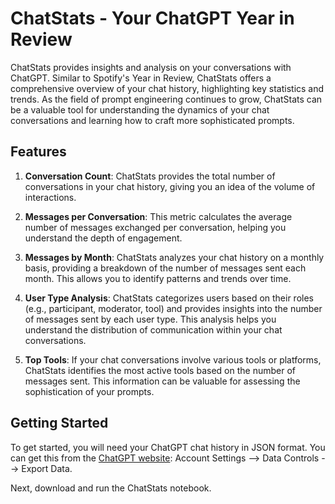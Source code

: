 # ChatStats - Your ChatGPT Year in Review

ChatStats provides insights and analysis on your conversations with ChatGPT. Similar to Spotify's Year in Review, ChatStats offers a comprehensive overview of your chat history, highlighting key statistics and trends. As the field of prompt engineering continues to grow, ChatStats can be a valuable tool for understanding the dynamics of your chat conversations and learning how to craft more sophisticated prompts.

## Features

1. **Conversation Count**: ChatStats provides the total number of conversations in your chat history, giving you an idea of the volume of interactions.

2. **Messages per Conversation**: This metric calculates the average number of messages exchanged per conversation, helping you understand the depth of engagement.

3. **Messages by Month**: ChatStats analyzes your chat history on a monthly basis, providing a breakdown of the number of messages sent each month. This allows you to identify patterns and trends over time.

4. **User Type Analysis**: ChatStats categorizes users based on their roles (e.g., participant, moderator, tool) and provides insights into the number of messages sent by each user type. This analysis helps you understand the distribution of communication within your chat conversations.

5. **Top Tools**: If your chat conversations involve various tools or platforms, ChatStats identifies the most active tools based on the number of messages sent. This information can be valuable for assessing the sophistication of your prompts.

## Getting Started

To get started, you will need your ChatGPT chat history in JSON format. You can get this from the [ChatGPT website](https://chat.openai.com/#settings): Account Settings --> Data Controls --> Export Data.

Next, download and run the ChatStats notebook.

